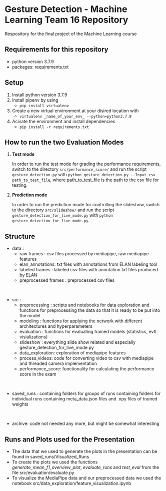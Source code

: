 # Gesture Detection - Machine Learning Team 16 Repository

Respository for the final project of the Machine Learning course

## Requirements for this repository
- python version 3.7.9 
- packages: requirements.txt

## Setup 
1. Install python version 3.7.9
2. Install pipenv by using 
     - `pip install virtualenv`
3. Create a new virtual environment at your disired location with 
    - `virtualenv _name_of_your_env_ --python=python3.7.9` 
4. Acivate the environment and install dependencies
   -  `pip install -r requirements.txt`

## How to run the two Evaluation Modes
1. **Test mode**

    In order to run the test mode for grading the performance requirements, switch to the directory `src/performance_score/` and run the script `gesture_detection.py` with 
    `python gesture_detection.py --Input_csv path_to_test_file`, where path_to_test_file is the path to the csv file for testing.

2. **Prediction mode**

    In order to run the prediction mode for controlling the slideshow, switch to the directory `src/slideshow/` and run the script `gesture_detection_for_live_mode.py` with `python gesture_detection_for_live_mode.py`.


## Structure
- data : 
  - raw frames : csv files processed by mediapipe, raw mediapipe features
  - elan_annotations: txt files with annotations from ELAN labeling tool
  - labeled frames : labeled csv files with annotation txt files produced by ELAN
  - preprocessed frames : preprocessed csv files

  
&nbsp;

- src :
  - preprocessing : scripts and notebooks for data exploration and functions for preprocessing the data so that it is ready to be put into the model
  - modeling : functions for applying the network with different architectures and hyperparameters
  - evaluation : functions for evaluating trained models (statistics, evtl. visializations)
  - slideshow : everything slide show related and especially gesture_detection_for_live_mode.py
  - data_exploration: exploration of mediapipe features
  - process_videos: code for converting video to csv with mediapipe and threaded camera implementation
  - performance_score: functionality for calculating the performance score in the exam
  
&nbsp;

- saved_runs : containing folders for groups of runs containing folders for individual runs containing meta_data.json files and .npy files of trained weights
  
&nbsp;

- archive: code not needed any more, but might be somewhat interesting  


## Runs and Plots used for the Presentation

- The data that we used to generate the plots in the presentation can be found in saved_runs/Visualized_Runs
- To create the plots we used the functions *generate_mean_f1_overview_plot*, *evaluate_runs* and *test_eval* from the file src/evaluation/evaluate.py 
- To visualize the MediaPipe data and our preprocessed data we used the notebook src/data_exploration/feature_visualization.ipynb 
